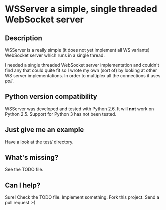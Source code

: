 # WSServer a simple, single threaded WebSocket server

## Description
WSServer is a really simple (it does not yet implement all WS variants) WebSocket
server which runs in a single thread.

I needed a single threaded WebSocket server implementation and couldn't find any
that could quite fit so I wrote my own (sort of) by looking at other WS server
implementations. In order to multiplex all the connections it uses *poll*.

## Python version compatibility
WSServer was developed and tested with Python 2.6. It will **not** work on Python 2.5.
Support for Python 3 has not been tested.

## Just give me an example
Have a look at the test/ directory.

## What's missing?
See the TODO file.

## Can I help?
Sure! Check the TODO file. Implement something. Fork this project. Send a pull request :-)

